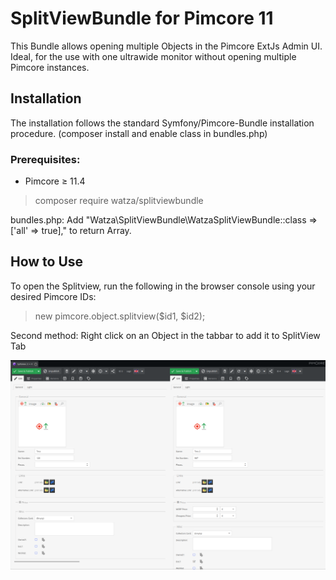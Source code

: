 # SplitViewBundle for Pimcore 11

This Bundle allows opening multiple Objects in the Pimcore ExtJs Admin UI. Ideal, for the use with one ultrawide monitor without opening multiple Pimcore instances.

## Installation
The installation follows the standard Symfony/Pimcore-Bundle installation procedure. 
(composer install and enable class in bundles.php)

### Prerequisites: 
- Pimcore ≥ 11.4

> composer require watza/splitviewbundle

bundles.php:
Add "Watza\SplitViewBundle\WatzaSplitViewBundle::class => ['all' => true]," to return Array.

## How to Use
To open the Splitview, run the following in the browser console using your desired Pimcore IDs:
> new pimcore.object.splitview($id1, $id2);

Second method: Right click on an Object in the tabbar to add it to SplitView Tab

![Example Image](./public/images/demo-image.png)

